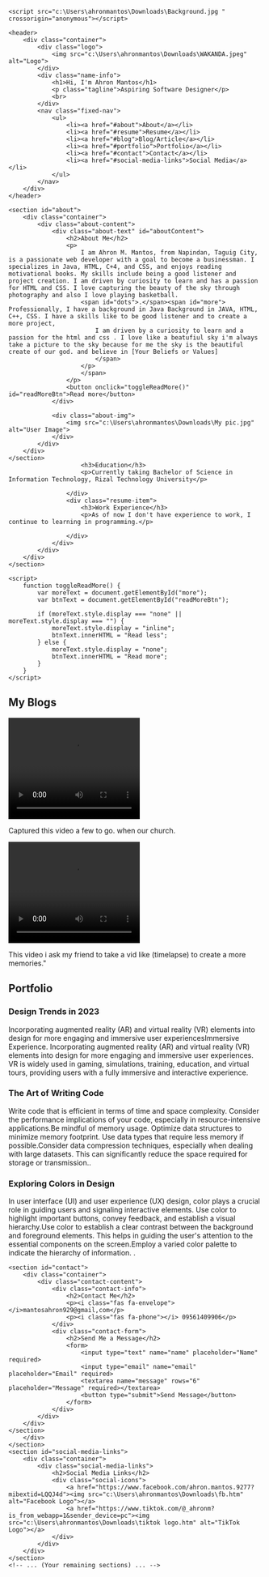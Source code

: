 <!DOCTYPE html>
<html lang="en">

<head>
    <meta charset="UTF-8">
    <meta http-equiv="X-UA-Compatible" content="IE=edge">
    <meta name="viewport" content="width=device-width, initial-scale=1.0">
    <title>MANTOS AHRON M.</title>
    <link rel="stylesheet" href="style.css">
    <style>
        html {
    scroll-behavior: smooth;
    }
    </style>
    
    <script src="c:\Users\ahronmantos\Downloads\Background.jpg " crossorigin="anonymous"></script>
</head>

<body>
    <!-- Fixed Navigation Placeholder -->
    <div class="nav-placeholder"></div>

    <header>
        <div class="container">
            <div class="logo">
                <img src="c:\Users\ahronmantos\Downloads\WAKANDA.jpeg" alt="Logo">
            </div>
            <div class="name-info">
                <h1>Hi, I'm Ahron Mantos</h1>
                <p class="tagline">Aspiring Software Designer</p>
                <br>
            </div>
            <nav class="fixed-nav">
                <ul>
                    <li><a href="#about">About</a></li>
                    <li><a href="#resume">Resume</a></li>
                    <li><a href="#blog">Blog/Article</a></li>
                    <li><a href="#portfolio">Portfolio</a></li>
                    <li><a href="#contact">Contact</a></li>
                    <li><a href="#social-media-links">Social Media</a></li>
                </ul>
            </nav>
        </div>
    </header>

    <section id="about">
        <div class="container">
            <div class="about-content">
                <div class="about-text" id="aboutContent">
                    <h2>About Me</h2>
                    <p>
                        I am Ahron M. Mantos, from Napindan, Taguig City, is a passionate web developer with a goal to become a businessman. I specializes in Java, HTML, C+4, and CSS, and enjoys reading motivational books. My skills include being a good listener and project creation. I am driven by curiosity to learn and has a passion for HTML and CSS. I love capturing the beauty of the sky through photography and also I love playing basketball.
                        <span id="dots">.</span><span id="more"> Professionally, I have a background in Java Background in JAVA, HTML, C++, CSS. I have a skills like to be good listener and to create a more project,
                            I am driven by a curiosity to learn and a passion for the html and css . I love like a beatufiul sky i'm always take a picture to the sky because for me the sky is the beautiful create of our god. and believe in [Your Beliefs or Values]
                            </span>
                        </p>
                        </span>
                    </p>
                    <button onclick="toggleReadMore()" id="readMoreBtn">Read more</button>
                </div>

                <div class="about-img"> 
                    <img src="c:\Users\ahronmantos\Downloads\My pic.jpg" alt="User Image">
                </div>
            </div>
        </div>
    </section>
                        <h3>Education</h3>
                        <p>Currently taking Bachelor of Science in Information Technology, Rizal Technology University</p>
                        
                    </div>
                    <div class="resume-item">
                        <h3>Work Experience</h3>
                        <p>As of now I don't have experience to work, I continue to learning in programming.</p>
                        
                    </div>
                </div>
            </div>
        </div>
    </section>
    
    <script>
        function toggleReadMore() {
            var moreText = document.getElementById("more");
            var btnText = document.getElementById("readMoreBtn");

            if (moreText.style.display === "none" || moreText.style.display === "") {
                moreText.style.display = "inline";
                btnText.innerHTML = "Read less";
            } else {
                moreText.style.display = "none";
                btnText.innerHTML = "Read more";
            }
        }
    </script>

</body>
</html>
    
<section id="blog">
    <div class="container">
        <h2>My Blogs</h2> 
        <div class="video-container">
            <div class="video">
                <video width="260" height="200" controls>
                    <source src="c:\Users\ahronmantos\Downloads\church.vid.mp4" type="video/mp4">
                    Your browser does not support the video tag.
                </video>
                <p>Captured this video a few to go. when our church.</p>
            </div>
            <div class="video">
                <video width="260" height="200" controls>
                    <source src="c:\Users\ahronmantos\Downloads\Timelapse.vid.mp4" type="video/mp4">
                    Your browser does not support the video tag.
                </video>
                <p>This video i ask my friend to take a vid like (timelapse) to create a more memories."</p>
            </div>
        </div>
    </div>
</section>


    
<section id="portfolio">
    <div class="container">
        <h2>Portfolio</h2> 
        <div class="blog-list">
            <div class="blog-post">
                <i class="fas fa-newspaper"></i>
                <h3>Design Trends in 2023</h3>
                <p>Incorporating augmented reality (AR) and virtual reality (VR) elements into design for more engaging and immersive user experiencesImmersive Experience. Incorporating augmented reality (AR) and virtual reality (VR) elements into design for more engaging and immersive user experiences. VR is widely used in gaming, simulations, training, education, and virtual tours, providing users with a fully immersive and interactive experience.</p>
            </div>
            <div class="blog-post">
                <i class="fas fa-pen"></i>
                <h3>The Art of Writing Code</h3>
                <p>Write code that is efficient in terms of time and space complexity. Consider the performance implications of your code, especially in resource-intensive applications.Be mindful of memory usage. Optimize data structures to minimize memory footprint. Use data types that require less memory if possible.Consider data compression techniques, especially when dealing with large datasets. This can significantly reduce the space required for storage or transmission..</p>
            </div>
            <div class="blog-post special-post">
                <i class="fas fa-paint-brush"></i>
                <h3>Exploring Colors in Design</h3>
                <p>In user interface (UI) and user experience (UX) design, color plays a crucial role in guiding users and signaling interactive elements. Use color to highlight important buttons, convey feedback, and establish a visual hierarchy.Use color to establish a clear contrast between the background and foreground elements. This helps in guiding the user's attention to the essential components on the screen.Employ a varied color palette to indicate the hierarchy of information. .</p>
            </div>
        </div>
    </div>
</section>




    <section id="contact">
        <div class="container">
            <div class="contact-content">   
                <div class="contact-info">
                    <h2>Contact Me</h2>
                    <p><i class="fas fa-envelope"></i>mantosahron929@gmail,com</p>
                    <p><i class="fas fa-phone"></i> 09561409906</p>
                </div>
                <div class="contact-form">
                    <h2>Send Me a Message</h2>
                    <form>
                        <input type="text" name="name" placeholder="Name" required>
                        <input type="email" name="email" placeholder="Email" required>
                        <textarea name="message" rows="6" placeholder="Message" required></textarea>
                        <button type="submit">Send Message</button>
                    </form>
                </div>
            </div>
        </div>
    </section>
        </div>
    </section>
    <section id="social-media-links">
        <div class="container">
            <div class="social-media-links">
                <h2>Social Media Links</h2>
                <div class="social-icons">
                    <a href="https://www.facebook.com/ahron.mantos.9277?mibextid=LQQJ4d"><img src="c:\Users\ahronmantos\Downloads\fb.htm" alt="Facebook Logo"></a>
                    <a href="https://www.tiktok.com/@_ahronm?is_from_webapp=1&sender_device=pc"><img src="c:\Users\ahronmantos\Downloads\tiktok logo.htm" alt="TikTok Logo"></a>
                </div>
            </div>
        </div>
    </section>
    <!-- ... (Your remaining sections) ... -->
</body>

</html>
